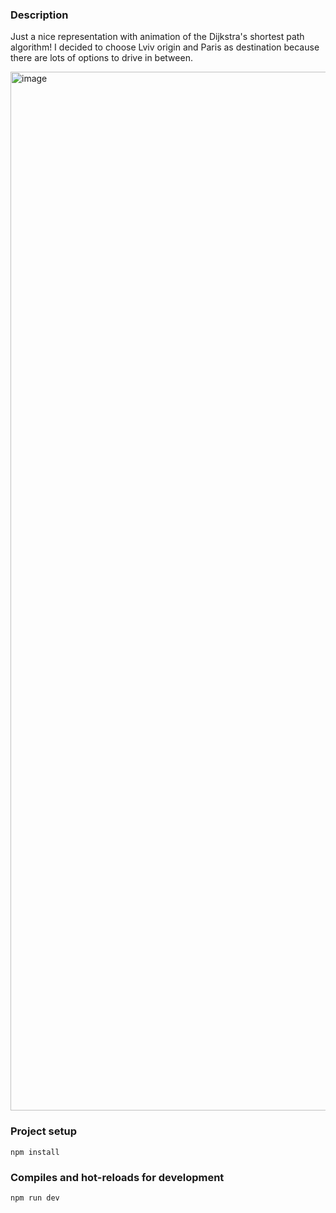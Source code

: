 ### Description

Just a nice representation with animation of the Dijkstra's shortest path algorithm! I decided to choose Lviv origin and Paris as destination because there are lots of options to drive in between.

<img width="1662" alt="image" src="https://github.com/ruslan-kovalenko/dijkstra/assets/5801232/35bc4cca-60f5-4653-915c-721a94378ab9">

### Project setup

```
npm install
```

### Compiles and hot-reloads for development

```
npm run dev
```

